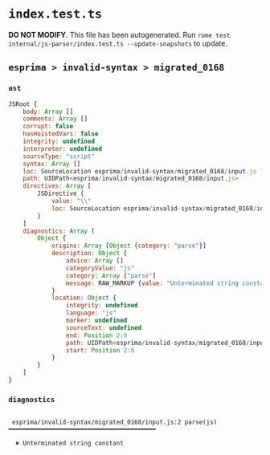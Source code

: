 # `index.test.ts`

**DO NOT MODIFY**. This file has been autogenerated. Run `rome test internal/js-parser/index.test.ts --update-snapshots` to update.

## `esprima > invalid-syntax > migrated_0168`

### `ast`

```javascript
JSRoot {
	body: Array []
	comments: Array []
	corrupt: false
	hasHoistedVars: false
	integrity: undefined
	interpreter: undefined
	sourceType: "script"
	syntax: Array []
	loc: SourceLocation esprima/invalid-syntax/migrated_0168/input.js 1:0-2:1
	path: UIDPath<esprima/invalid-syntax/migrated_0168/input.js>
	directives: Array [
		JSDirective {
			value: "\\"
			loc: SourceLocation esprima/invalid-syntax/migrated_0168/input.js 1:0-2:1
		}
	]
	diagnostics: Array [
		Object {
			origins: Array [Object {category: "parse"}]
			description: Object {
				advice: Array []
				categoryValue: "js"
				category: Array ["parse"]
				message: RAW_MARKUP {value: "Unterminated string constant"}
			}
			location: Object {
				integrity: undefined
				language: "js"
				marker: undefined
				sourceText: undefined
				end: Position 2:0
				path: UIDPath<esprima/invalid-syntax/migrated_0168/input.js>
				start: Position 2:0
			}
		}
	]
}
```

### `diagnostics`

```

 esprima/invalid-syntax/migrated_0168/input.js:2 parse(js) ━━━━━━━━━━━━━━━━━━━━━━━━━━━━━━━━━━━━━━━━━

  ✖ Unterminated string constant


```
